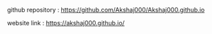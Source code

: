 github repository  : https://github.com/Akshaj000/Akshaj000.github.io

website link : https://akshaj000.github.io/
